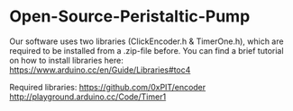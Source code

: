 # Open-Source-Peristaltic-Pump

Our software uses two libraries (ClickEncoder.h & TimerOne.h), which are required to be installed from a .zip-file before. You can find a brief tutorial on how to install libraries here:
https://www.arduino.cc/en/Guide/Libraries#toc4

Required libraries:
https://github.com/0xPIT/encoder
http://playground.arduino.cc/Code/Timer1
